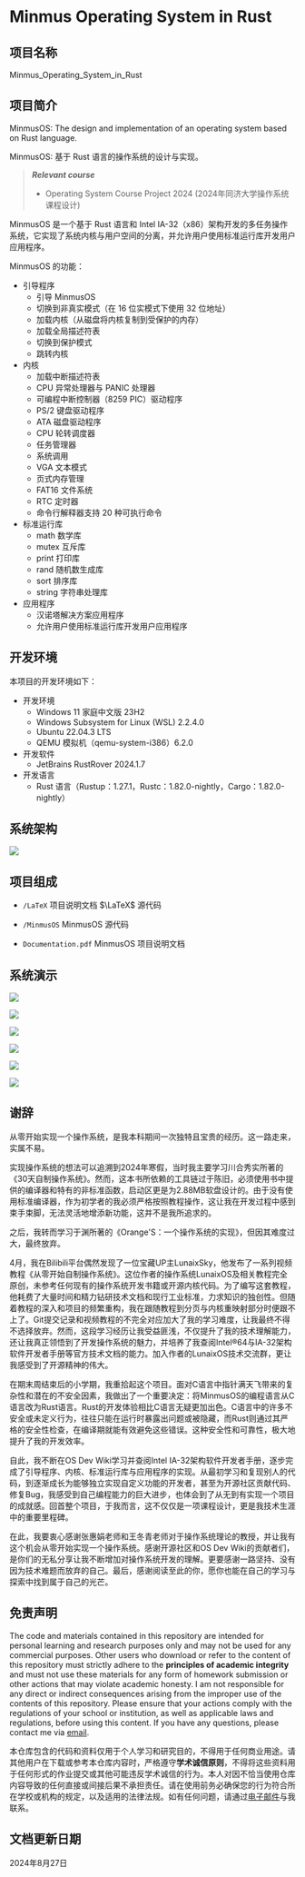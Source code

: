 # Minmus Operating System in Rust

## 项目名称

Minmus_Operating_System_in_Rust

## 项目简介

MinmusOS: The design and implementation of an operating system based on Rust language.

MinmusOS: 基于 Rust 语言的操作系统的设计与实现。

> ***Relevant course***
> * Operating System Course Project 2024 (2024年同济大学操作系统课程设计)

MinmusOS 是一个基于 Rust 语言和 Intel IA-32（x86）架构开发的多任务操作系统，它实现了系统内核与用户空间的分离，并允许用户使用标准运行库开发用户应用程序。

MinmusOS 的功能：

* 引导程序
  * 引导 MinmusOS
  * 切换到非真实模式（在 16 位实模式下使用 32 位地址）
  * 加载内核（从磁盘将内核复制到受保护的内存）
  * 加载全局描述符表
  * 切换到保护模式
  * 跳转内核
* 内核
  * 加载中断描述符表
  * CPU 异常处理器与 PANIC 处理器
  * 可编程中断控制器（8259 PIC）驱动程序
  * PS/2 键盘驱动程序
  * ATA 磁盘驱动程序
  * CPU 轮转调度器
  * 任务管理器
  * 系统调用
  * VGA 文本模式
  * 页式内存管理
  * FAT16 文件系统
  * RTC 定时器
  * 命令行解释器支持 20 种可执行命令
* 标准运行库
  * math 数学库
  * mutex 互斥库
  * print 打印库
  * rand 随机数生成库
  * sort 排序库
  * string 字符串处理库
* 应用程序
  * 汉诺塔解决方案应用程序
  * 允许用户使用标准运行库开发用户应用程序

## 开发环境

本项目的开发环境如下：

* 开发环境
  * Windows 11 家庭中文版 23H2
  * Windows Subsystem for Linux (WSL) 2.2.4.0
  * Ubuntu 22.04.3 LTS
  * QEMU 模拟机（qemu-system-i386）6.2.0
* 开发软件
  * JetBrains RustRover 2024.1.7
* 开发语言
  * Rust 语言（Rustup：1.27.1，Rustc：1.82.0-nightly，Cargo：1.82.0-nightly）

## 系统架构

![](assets/SystemArchitecture.png)

## 项目组成

* `/LaTeX`
项目说明文档 $\LaTeX$ 源代码

* `/MinmusOS`
MinmusOS 源代码

* `Documentation.pdf`
MinmusOS 项目说明文档

## 系统演示

![](assets/KernelBootPresentation.png)

![](assets/HelpCommandPresentation.png)

![](assets/ErrorCommandPresentation.png)

![](assets/MinmusOSFilePresentation.png)

![](assets/Exception0Presentation.png)

![](assets/PanicHandlerPresentation.png)

## 谢辞

从零开始实现一个操作系统，是我本科期间一次独特且宝贵的经历。这一路走来，实属不易。

实现操作系统的想法可以追溯到2024年寒假，当时我主要学习川合秀实所著的《30天自制操作系统》。然而，这本书所依赖的工具链过于陈旧，必须使用书中提供的编译器和特有的非标准函数，启动区更是为2.88MB软盘设计的。由于没有使用标准编译器，作为初学者的我必须严格按照教程操作，这让我在开发过程中感到束手束脚，无法灵活地增添新功能，这并不是我所追求的。

之后，我转而学习于渊所著的《Orange'S：一个操作系统的实现》，但因其难度过大，最终放弃。

4月，我在Bilibili平台偶然发现了一位宝藏UP主LunaixSky，他发布了一系列视频教程《从零开始自制操作系统》。这位作者的操作系统LunaixOS及相关教程完全原创，未参考任何现有的操作系统开发书籍或开源内核代码。为了编写这套教程，他耗费了大量时间和精力钻研技术文档和现行工业标准，力求知识的独创性。但随着教程的深入和项目的频繁重构，我在跟随教程到分页与内核重映射部分时便跟不上了。Git提交记录和视频教程的不完全对应加大了我的学习难度，让我最终不得不选择放弃。然而，这段学习经历让我受益匪浅，不仅提升了我的技术理解能力，还让我真正领悟到了开发操作系统的魅力，并培养了我查阅Intel®64与IA-32架构软件开发者手册等官方技术文档的能力。加入作者的LunaixOS技术交流群，更让我感受到了开源精神的伟大。

在期末周结束后的小学期，我重拾起这个项目。面对C语言中指针满天飞带来的复杂性和潜在的不安全因素，我做出了一个重要决定：将MinmusOS的编程语言从C语言改为Rust语言。Rust的开发体验相比C语言无疑更加出色。C语言中的许多不安全或未定义行为，往往只能在运行时暴露出问题或被隐藏，而Rust则通过其严格的安全性检查，在编译期就能有效避免这些错误。这种安全性和可靠性，极大地提升了我的开发效率。

自此，我不断在OS Dev Wiki学习并查阅Intel IA-32架构软件开发者手册，逐步完成了引导程序、内核、标准运行库与应用程序的实现。从最初学习和复现别人的代码，到逐渐成长为能够独立实现自定义功能的开发者，甚至为开源社区贡献代码、修复Bug，我感受到自己编程能力的巨大进步，也体会到了从无到有实现一个项目的成就感。回首整个项目，于我而言，这不仅仅是一项课程设计，更是我技术生涯中的重要里程碑。

在此，我要衷心感谢张惠娟老师和王冬青老师对于操作系统理论的教授，并让我有这个机会从零开始实现一个操作系统。感谢开源社区和OS Dev Wiki的贡献者们，是你们的无私分享让我不断增加对操作系统开发的理解。更要感谢一路坚持、没有因为技术难题而放弃的自己。最后，感谢阅读至此的你，愿你也能在自己的学习与探索中找到属于自己的光芒。

## 免责声明

The code and materials contained in this repository are intended for personal learning and research purposes only and may not be used for any commercial purposes. Other users who download or refer to the content of this repository must strictly adhere to the **principles of academic integrity** and must not use these materials for any form of homework submission or other actions that may violate academic honesty. I am not responsible for any direct or indirect consequences arising from the improper use of the contents of this repository. Please ensure that your actions comply with the regulations of your school or institution, as well as applicable laws and regulations, before using this content. If you have any questions, please contact me via [email](mailto:minmuslin@outlook.com).

本仓库包含的代码和资料仅用于个人学习和研究目的，不得用于任何商业用途。请其他用户在下载或参考本仓库内容时，严格遵守**学术诚信原则**，不得将这些资料用于任何形式的作业提交或其他可能违反学术诚信的行为。本人对因不恰当使用仓库内容导致的任何直接或间接后果不承担责任。请在使用前务必确保您的行为符合所在学校或机构的规定，以及适用的法律法规。如有任何问题，请通过[电子邮件](mailto:minmuslin@outlook.com)与我联系。

## 文档更新日期

2024年8月27日